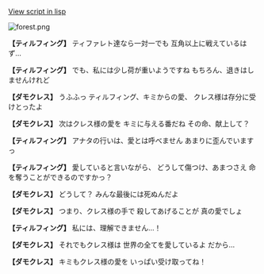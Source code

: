 [View script in lisp](../scripts/110140361.txt)

![forest.png](../images/backgrounds/forest.png)

**【ティルフィング】**
ティファレト達なら一対一でも
互角以上に戦えているはず…

**【ティルフィング】**
でも、私には少し荷が重いようですね
もちろん、退きはしませんけれど

**【ダモクレス】**
うふふっ
ティルフィング、キミからの愛、
クレス様は存分に受けとったよ

**【ダモクレス】**
次はクレス様の愛を
キミに与える番だね
その命、献上して？

**【ティルフィング】**
アナタの行いは、愛とは呼べません
あまりに歪んでいますっ

**【ティルフィング】**
愛していると言いながら、
どうして傷つけ、あまつさえ
命を奪うことができるのですかっ？

**【ダモクレス】**
どうして？
みんな最後には死ぬんだよ

**【ダモクレス】**
つまり、クレス様の手で
殺してあげることが
真の愛でしょ

**【ティルフィング】**
私には、理解できません…！

**【ダモクレス】**
それでもクレス様は
世界の全てを愛しているよ
だから…

**【ダモクレス】**
キミもクレス様の愛を
いっぱい受け取ってね！